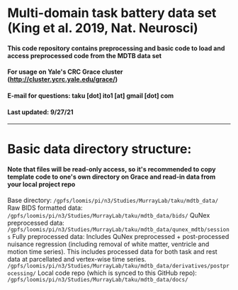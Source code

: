 # Multi-domain task battery data set (King et al. 2019, Nat. Neurosci)

#### This code repository contains preprocessing and basic code to load and access preprocessed code from the MDTB data set 
#### For usage on Yale's CRC Grace cluster (http://cluster.ycrc.yale.edu/grace/)
#### E-mail for questions: taku [dot] ito1 [at] gmail [dot] com
#### Last updated: 9/27/21

___

# Basic data directory structure:
#### Note that files will be read-only access, so it's recommended to copy template code to one's own directory on Grace and read-in data from your local project repo

Base directory: `/gpfs/loomis/pi/n3/Studies/MurrayLab/taku/mdtb_data/`
Raw BIDS formatted data: `/gpfs/loomis/pi/n3/Studies/MurrayLab/taku/mdtb_data/bids/`
QuNex preprocessed data: `/gpfs/loomis/pi/n3/Studies/MurrayLab/taku/mdtb_data/qunex_mdtb/sessions`
Fully preprocessed data: Includes QuNex preprocessed + post-processed nuisance regression (including removal of white matter, ventricle and motion time series). This includes processed data for both task and rest data at parcellated and vertex-wise time series.
`/gpfs/loomis/pi/n3/Studies/MurrayLab/taku/mdtb_data/derivatives/postprocessing/`
Local code repo (which is synced to this GitHub repo): `/gpfs/loomis/pi/n3/Studies/MurrayLab/taku/mdtb_data/docs/`

